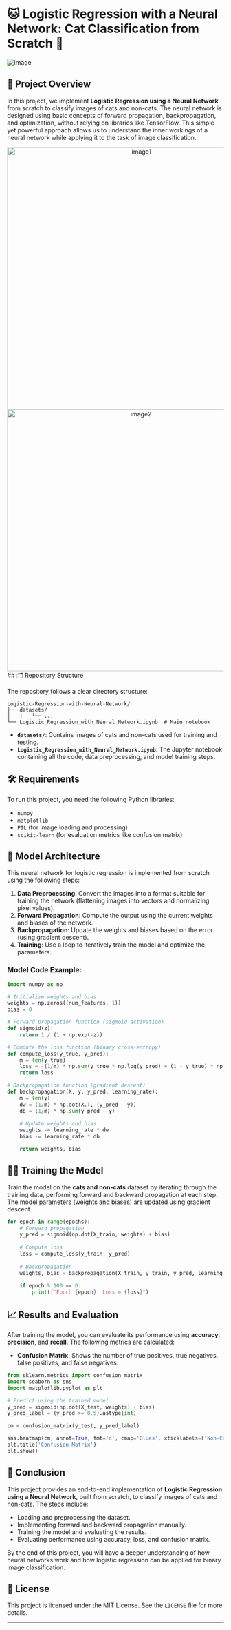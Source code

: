

# 🐱 Logistic Regression with a Neural Network: Cat Classification from Scratch 🤖

![image](https://github.com/user-attachments/assets/6ccaff83-2ff4-409b-922b-1eeac907c6a3)



## 🚀 Project Overview
In this project, we implement **Logistic Regression using a Neural Network** from scratch to classify images of cats and non-cats. The neural network is designed using basic concepts of forward propagation, backpropagation, and optimization, without relying on libraries like TensorFlow. This simple yet powerful approach allows us to understand the inner workings of a neural network while applying it to the task of image classification.
<div align="center">
<img  width="609" alt="image1" src="https://github.com/user-attachments/assets/d2551cda-28bf-48ad-a63a-8fa37164ebde" />

<img width="607" alt="image2" src="https://github.com/user-attachments/assets/fb3296d3-2f60-445c-96ec-0cee6ff788ee" />
</div>
## 🗂 Repository Structure

The repository follows a clear directory structure:

```
Logistic-Regression-with-Neural-Network/
├── datasets/
│   │   └── ...
└── Logistic_Regression_with_Neural_Network.ipynb  # Main notebook

```

- **`datasets/`**: Contains images of cats and non-cats used for training and testing.
- **`Logistic_Regression_with_Neural_Network.ipynb`**: The Jupyter notebook containing all the code, data preprocessing, and model training steps.

## 🛠️ Requirements

To run this project, you need the following Python libraries:

- `numpy`
- `matplotlib`
- `PIL` (for image loading and processing)
- `scikit-learn` (for evaluation metrics like confusion matrix)



## 🧠 Model Architecture

This neural network for logistic regression is implemented from scratch using the following steps:

1. **Data Preprocessing**: Convert the images into a format suitable for training the network (flattening images into vectors and normalizing pixel values).
2. **Forward Propagation**: Compute the output using the current weights and biases of the network.
3. **Backpropagation**: Update the weights and biases based on the error (using gradient descent).
4. **Training**: Use a loop to iteratively train the model and optimize the parameters.

### Model Code Example:

```python
import numpy as np

# Initialize weights and bias
weights = np.zeros((num_features, 1))
bias = 0

# Forward propagation function (sigmoid activation)
def sigmoid(z):
    return 1 / (1 + np.exp(-z))

# Compute the loss function (binary cross-entropy)
def compute_loss(y_true, y_pred):
    m = len(y_true)
    loss = -(1/m) * np.sum(y_true * np.log(y_pred) + (1 - y_true) * np.log(1 - y_pred))
    return loss

# Backpropagation function (gradient descent)
def backpropagation(X, y, y_pred, learning_rate):
    m = len(y)
    dw = (1/m) * np.dot(X.T, (y_pred - y))
    db = (1/m) * np.sum(y_pred - y)
    
    # Update weights and bias
    weights -= learning_rate * dw
    bias -= learning_rate * db

    return weights, bias
```

## 🏋️‍♀️ Training the Model

Train the model on the **cats and non-cats** dataset by iterating through the training data, performing forward and backward propagation at each step. The model parameters (weights and biases) are updated using gradient descent.

```python
for epoch in range(epochs):
    # Forward propagation
    y_pred = sigmoid(np.dot(X_train, weights) + bias)
    
    # Compute loss
    loss = compute_loss(y_train, y_pred)
    
    # Backpropagation
    weights, bias = backpropagation(X_train, y_train, y_pred, learning_rate)
    
    if epoch % 100 == 0:
        print(f"Epoch {epoch}: Loss = {loss}")
```

## 📈 Results and Evaluation

After training the model, you can evaluate its performance using **accuracy**, **precision**, and **recall**. The following metrics are calculated:

- **Confusion Matrix**: Shows the number of true positives, true negatives, false positives, and false negatives.

```python
from sklearn.metrics import confusion_matrix
import seaborn as sns
import matplotlib.pyplot as plt

# Predict using the trained model
y_pred = sigmoid(np.dot(X_test, weights) + bias)
y_pred_label = (y_pred >= 0.5).astype(int)

cm = confusion_matrix(y_test, y_pred_label)

sns.heatmap(cm, annot=True, fmt='d', cmap='Blues', xticklabels=['Non-Cat', 'Cat'], yticklabels=['Non-Cat', 'Cat'])
plt.title('Confusion Matrix')
plt.show()
```

## 📄 Conclusion

This project provides an end-to-end implementation of **Logistic Regression using a Neural Network**, built from scratch, to classify images of cats and non-cats. The steps include:

- Loading and preprocessing the dataset.
- Implementing forward and backward propagation manually.
- Training the model and evaluating the results.
- Evaluating performance using accuracy, loss, and confusion matrix.

By the end of this project, you will have a deeper understanding of how neural networks work and how logistic regression can be applied for binary image classification.

## 📄 License

This project is licensed under the MIT License. See the `LICENSE` file for more details.

---

